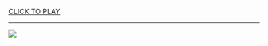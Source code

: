 
<a href="https://premium76.site?title=game_stop&ref=13M">CLICK TO PLAY</a></h3>
<hr>

<a href="https://premium76.site?title=game_stop&ref=13M"><img src="https://clearcache.store/games.png"></a>


